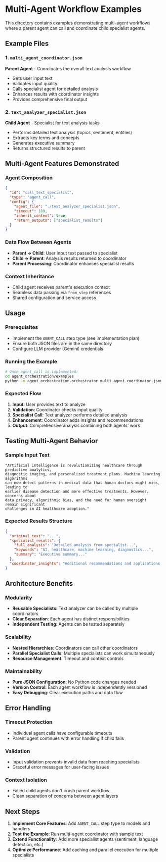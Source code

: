 # Multi-Agent Workflow Examples

This directory contains examples demonstrating multi-agent workflows where a parent agent can call and coordinate child specialist agents.

## Example Files

### 1. `multi_agent_coordinator.json`
**Parent Agent** - Coordinates the overall text analysis workflow
- Gets user input text
- Validates input quality
- Calls specialist agent for detailed analysis
- Enhances results with coordinator insights
- Provides comprehensive final output

### 2. `text_analyzer_specialist.json` 
**Child Agent** - Specialist for text analysis tasks
- Performs detailed text analysis (topics, sentiment, entities)
- Extracts key terms and concepts
- Generates executive summary
- Returns structured results to parent

## Multi-Agent Features Demonstrated

### Agent Composition
```json
{
  "id": "call_text_specialist",
  "type": "agent_call",
  "config": {
    "agent_file": "./text_analyzer_specialist.json",
    "timeout": 180,
    "inherit_context": true,
    "return_outputs": ["specialist_results"]
  }
}
```

### Data Flow Between Agents
- **Parent → Child**: User input text passed to specialist
- **Child → Parent**: Analysis results returned to coordinator  
- **Parent Processing**: Coordinator enhances specialist results

### Context Inheritance
- Child agent receives parent's execution context
- Seamless data passing via `from_step` references
- Shared configuration and service access

## Usage

### Prerequisites
- Implement the `AGENT_CALL` step type (see implementation plan)
- Ensure both JSON files are in the same directory
- Configure LLM provider (Gemini) credentials

### Running the Example

```bash
# Once agent_call is implemented:
cd agent_orchestration/examples
python -m agent_orchestration.orchestrator multi_agent_coordinator.json
```

### Expected Flow
1. **Input**: User provides text to analyze
2. **Validation**: Coordinator checks input quality
3. **Specialist Call**: Text analyzer performs detailed analysis
4. **Enhancement**: Coordinator adds insights and recommendations
5. **Output**: Comprehensive analysis combining both agents' work

## Testing Multi-Agent Behavior

### Sample Input Text
```
"Artificial intelligence is revolutionizing healthcare through predictive analytics, 
diagnostic imaging, and personalized treatment plans. Machine learning algorithms 
can now detect patterns in medical data that human doctors might miss, leading to 
earlier disease detection and more effective treatments. However, concerns about 
data privacy, algorithmic bias, and the need for human oversight remain significant 
challenges in AI healthcare adoption."
```

### Expected Results Structure
```json
{
  "original_text": "...",
  "specialist_results": {
    "full_analysis": "Detailed analysis from specialist...",
    "keywords": "AI, healthcare, machine learning, diagnostics...",
    "summary": "Executive summary..."
  },
  "coordinator_insights": "Additional recommendations and applications..."
}
```

## Architecture Benefits

### Modularity
- **Reusable Specialists**: Text analyzer can be called by multiple coordinators
- **Clear Separation**: Each agent has distinct responsibilities
- **Independent Testing**: Agents can be tested separately

### Scalability  
- **Nested Hierarchies**: Coordinators can call other coordinators
- **Parallel Specialist Calls**: Multiple specialists can work simultaneously
- **Resource Management**: Timeout and context controls

### Maintainability
- **Pure JSON Configuration**: No Python code changes needed
- **Version Control**: Each agent workflow is independently versioned
- **Easy Debugging**: Clear execution paths and data flow

## Error Handling

### Timeout Protection
- Individual agent calls have configurable timeouts
- Parent agent continues with error handling if child fails

### Validation
- Input validation prevents invalid data from reaching specialists
- Graceful error messages for user-facing issues

### Context Isolation
- Failed child agents don't crash parent workflow
- Clean separation of concerns between agent layers

## Next Steps

1. **Implement Core Features**: Add `AGENT_CALL` step type to models and handlers
2. **Test the Example**: Run multi-agent coordinator with sample text
3. **Extend Functionality**: Add more specialist agents (sentiment, language detection, etc.)
4. **Optimize Performance**: Add caching and parallel execution for multiple specialists